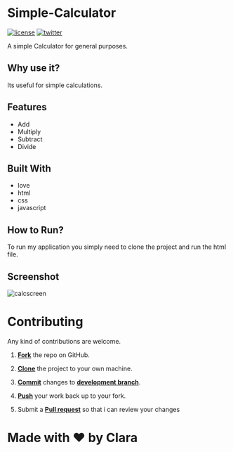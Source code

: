 # Simple-Calculator

<a href="https://github.com/MohitChattlani/Simple-Calculator/blob/master/LICENSE"><img src="https://img.shields.io/badge/License-MIT-red.svg" alt="license"/></a>
<a href="https://twitter.com/chattlanimohit"><img src="https://img.shields.io/badge/twitter-%40Chattlanimohit-blue.svg" alt="twitter"/></a>

A simple Calculator for general purposes.

## Why use it?

Its useful for simple calculations.

## Features

* Add
* Multiply
* Subtract
* Divide

## Built With

* love
* html
* css
* javascript

## How to Run?

To run my application you simply need to clone the project and run the html file.

## Screenshot

![calcscreen](https://github.com/Clara-Pacheco/simple-calculator/blob/main/SECAO%208%20-JAVASCRIPT/APP_CALCULADORA/img/Calculadora%20-%20Google%20Chrome%2008_11_2022%2016_17_39.png)

<!-- Issues
==========

* Internet Explorer you need to allow all the scripts to run.
* Not working in Mozilla.
* Feel free to submit more issues and enhancement requests. -->

Contributing
==========
Any kind of contributions are welcome.

1. <a href='https://help.github.com/articles/fork-a-repo/'>**Fork**</a> the repo on GitHub.

2. <a href='https://help.github.com/articles/cloning-a-repository/'>**Clone**</a> the project to your own machine.

3. <a href='https://git-scm.com/book/en/v2/Git-Basics-Recording-Changes-to-the-Repository'>**Commit**</a> changes to <a href='https://git-scm.com/book/en/v2/Git-Branching-Branches-in-a-Nutshell'>**development branch**</a>.

4. <a href='https://help.github.com/articles/pushing-to-a-remote/'>**Push**</a> your work back up to your fork.

5. Submit a <a href='https://help.github.com/articles/about-pull-requests/'>**Pull request**</a> so that i can review your changes

# Made with ❤️ by Clara
